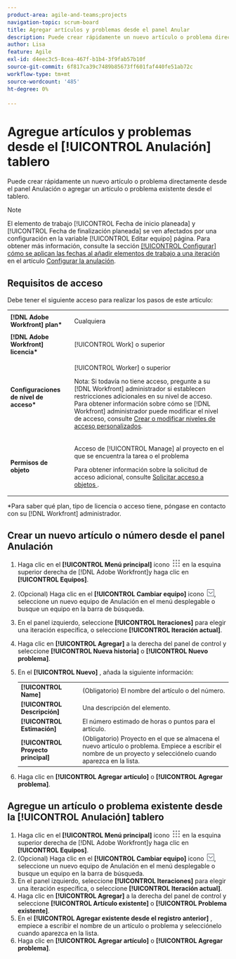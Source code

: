 ```yaml
---
product-area: agile-and-teams;projects
navigation-topic: scrum-board
title: Agregar artículos y problemas desde el panel Anular
description: Puede crear rápidamente un nuevo artículo o problema directamente desde el panel Anulación o agregar un artículo o problema existente desde el tablero.
author: Lisa
feature: Agile
exl-id: d4eec3c5-8cea-467f-b1b4-3f9fab57b10f
source-git-commit: 6f817ca39c7489b85673ff601faf440fe51ab72c
workflow-type: tm+mt
source-wordcount: '485'
ht-degree: 0%

---
```


# Agregue artículos y problemas desde el [!UICONTROL Anulación] tablero

Puede crear rápidamente un nuevo artículo o problema directamente desde el panel Anulación o agregar un artículo o problema existente desde el tablero.

>[!NOTE]
>
>El elemento de trabajo [!UICONTROL Fecha de inicio planeada] y [!UICONTROL Fecha de finalización planeada] se ven afectados por una configuración en la variable [!UICONTROL Editar equipo] página. Para obtener más información, consulte la sección [[!UICONTROL Configurar] cómo se aplican las fechas al añadir elementos de trabajo a una iteración](../../../agile/get-started-with-agile-in-workfront/configure-scrum.md#configur5) en el artículo [Configurar la anulación](../../../agile/get-started-with-agile-in-workfront/configure-scrum.md).

## Requisitos de acceso

Debe tener el siguiente acceso para realizar los pasos de este artículo:

<table style="table-layout:auto"> 
 <col> 
 <col> 
 <tbody> 
  <tr> 
   <td role="rowheader"><strong>[!DNL Adobe Workfront] plan*</strong></td> 
   <td> <p>Cualquiera</p> </td> 
  </tr> 
  <tr> 
   <td role="rowheader"><strong>[!DNL Adobe Workfront] licencia*</strong></td> 
   <td> <p>[!UICONTROL Work] o superior</p> </td> 
  </tr> 
  <tr> 
   <td role="rowheader"><strong>Configuraciones de nivel de acceso*</strong></td> 
   <td> <p>[!UICONTROL Worker] o superior</p> <p>Nota: Si todavía no tiene acceso, pregunte a su [!DNL Workfront] administrador si establecen restricciones adicionales en su nivel de acceso. Para obtener información sobre cómo se [!DNL Workfront] administrador puede modificar el nivel de acceso, consulte <a href="../../../administration-and-setup/add-users/configure-and-grant-access/create-modify-access-levels.md" class="MCXref xref">Crear o modificar niveles de acceso personalizados</a>.</p> </td> 
  </tr> 
  <tr> 
   <td role="rowheader"><strong>Permisos de objeto</strong></td> 
   <td> <p>Acceso de [!UICONTROL Manage] al proyecto en el que se encuentra la tarea o el problema</p> <p>Para obtener información sobre la solicitud de acceso adicional, consulte <a href="../../../workfront-basics/grant-and-request-access-to-objects/request-access.md" class="MCXref xref">Solicitar acceso a objetos </a>.</p> </td> 
  </tr> 
 </tbody> 
</table>

&#42;Para saber qué plan, tipo de licencia o acceso tiene, póngase en contacto con su [!DNL Workfront] administrador.

## Crear un nuevo artículo o número desde el panel Anulación

1. Haga clic en el **[!UICONTROL Menú principal]** icono ![](assets/main-menu-icon.png) en la esquina superior derecha de [!DNL Adobe Workfront]y haga clic en **[!UICONTROL Equipos]**.
1. (Opcional) Haga clic en el **[!UICONTROL Cambiar equipo]** icono ![Icono Cambiar equipo](assets/switch-team-icon.png), seleccione un nuevo equipo de Anulación en el menú desplegable o busque un equipo en la barra de búsqueda.
1. En el panel izquierdo, seleccione **[!UICONTROL Iteraciones]** para elegir una iteración específica, o seleccione **[!UICONTROL Iteración actual]**.
1. Haga clic en **[!UICONTROL Agregar]** a la derecha del panel de control y seleccione **[!UICONTROL Nueva historia]** o **[!UICONTROL Nuevo problema]**.
1. En el **[!UICONTROL Nuevo]** , añada la siguiente información:

   <table style="table-layout:auto">
    <tr>
        <td><strong>[!UICONTROL Name]</strong></td>
        <td>(Obligatorio) El nombre del artículo o del número.</td>
    </tr>
    <tr>
        <td><strong>[!UICONTROL Descripción]</strong></td>
        <td>Una descripción del elemento.</td>
    </tr>
    <tr>
        <td><strong>[!UICONTROL Estimación]</strong></td>
        <td>El número estimado de horas o puntos para el artículo.</td>
    </tr>
    <tr>
        <td><strong>[!UICONTROL Proyecto principal]</strong></td>
        <td>(Obligatorio) Proyecto en el que se almacena el nuevo artículo o problema. Empiece a escribir el nombre de un proyecto y selecciónelo cuando aparezca en la lista.</td>
    </tr>
   </table>

1. Haga clic en **[!UICONTROL Agregar artículo]** o **[!UICONTROL Agregar problema]**.

## Agregue un artículo o problema existente desde la [!UICONTROL Anulación] tablero

1. Haga clic en el **[!UICONTROL Menú principal]** icono ![](assets/main-menu-icon.png) en la esquina superior derecha de [!DNL Adobe Workfront]y haga clic en **[!UICONTROL Equipos]**.
1. (Opcional) Haga clic en el **[!UICONTROL Cambiar equipo]** icono ![Icono Cambiar equipo](assets/switch-team-icon.png), seleccione un nuevo equipo de Anulación en el menú desplegable o busque un equipo en la barra de búsqueda.
1. En el panel izquierdo, seleccione **[!UICONTROL Iteraciones]** para elegir una iteración específica, o seleccione **[!UICONTROL Iteración actual]**.
1. Haga clic en **[!UICONTROL Agregar]** a la derecha del panel de control y seleccione **[!UICONTROL Artículo existente]** o **[!UICONTROL Problema existente]**.
1. En el **[!UICONTROL Agregar existente desde el registro anterior]** , empiece a escribir el nombre de un artículo o problema y selecciónelo cuando aparezca en la lista.
1. Haga clic en **[!UICONTROL Agregar artículo]** o **[!UICONTROL Agregar problema]**.
